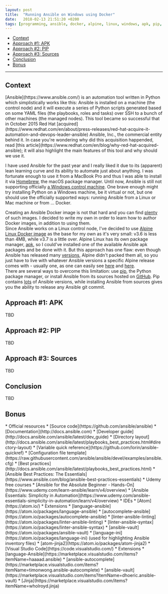 ```yaml
---
layout: post
title:  "Running Ansible on Windows using Docker"
date:   2018-02-13 21:51:20 +0200
tags: [programming, ansible, docker, alpine, linux, windows, apk, pip, github]
---
```

- [Context](#context)  
- [Approach #1: APK](#apk)  
- [Approach #2: PIP](#pip)  
- [Approach #3: Sources](#sources) 
- [Conclusion](#conclusion) 
- [Bonus](#bonus) 

* * *  

<h2 id="context">Context</h2>
[Ansible](https://www.ansible.com/) is an automation tool written in Python which simplistically works like this: Ansible is installed on a machine (the control node) and it will execute a series of Python scripts generated based on some YAML files (the playbooks, roles and tasks) over SSH to a bunch of other machines (the managed nodes).  
This tool became so successful that in October 2015 Red Hat [acquired](https://www.redhat.com/en/about/press-releases/red-hat-acquire-it-automation-and-devops-leader-ansible) Ansible, Inc., the commercial entity behind it. In case you're wondering why did this acquisition happended, read [this article](https://www.redhat.com/en/blog/why-red-hat-acquired-ansible); it will also highlight the main features of this tool and why should we use it.  

I have used Ansible for the past year and I really liked it due to its (apparent) lean learning curve and its ability to automate just about anything. I was fortunate enough to use it from a MacBook Pro and thus I was able to install it via [Homebrew](http://brewformulas.org/Ansible), the macOS package manager. Until now, Ansible is still not supporting officially [a Windows control machine](http://docs.ansible.com/ansible/latest/intro_installation.html#control-machine-requirements).
One brave enough might try installing Python on a Windows machine, be it virtual or not, but one should use the officially supported ways: running Ansible from a Linux or Mac machine or from ... Docker.  

Creating an Ansible Docker image is not that hard and you can find [plenty](https://hub.docker.com/search/?q=ansible) of such images.
I decided to write my own in order to learn how to author Docker images, in addition to using them.  
Since Ansible works on a Linux control node, I've decided to use [Alpine Linux Docker image](https://hub.docker.com/_/alpine/) as the base for my own as it's very small: v3.6 is less than 4MB, while v3.7 is a little over. Alpine Linux has its own package manager, [apk](https://wiki.alpinelinux.org/wiki/Alpine_Linux_package_management), so I could've installed one of the available Ansible apk packages and be done with it. But this approach has one flaw: even though Ansible has released many [versions](http://releases.ansible.com/ansible/), Alpine didn't packed them all, so you just have to live with whatever Ansible versions a specific Alpine release comes with - usually one, as one can easily see [here](https://pkgs.alpinelinux.org/packages?name=ansible&branch=v3.6) and [here](https://pkgs.alpinelinux.org/packages?name=ansible&branch=v3.7).   
There are several ways to overcome this limitation: use [pip](https://pip.pypa.io/en/stable/), the Python package manager, or install Ansible from its sources hosted on [GitHub](https://github.com/ansible/ansible).
Pip contains [lots](https://pypi.python.org/pypi/ansible) of Ansible versions, while installing Ansible from sources gives you the ability to release any Ansible git commit.

<h2 id="apk">Approach #1: APK</h2>
TBD  

<h2 id="pip">Approach #2: PIP</h2>
TBD  

<h2 id="sources">Approach #3: Sources</h2>
TBD   

<h2 id="conclusion">Conclusion</h2>
TBD 

<h2 id="bonus">Bonus</h2>
* Official resources
  * [Source code](https://github.com/ansible/ansible)
  * [Documentation](http://docs.ansible.com)
  * [Developer guide](http://docs.ansible.com/ansible/latest/dev_guide)
  * [Directory layout](http://docs.ansible.com/ansible/latest/playbooks_best_practices.html#directory-layout)
  * [Variable quick reference](https://github.com/lorin/ansible-quickref)
  * [Configuration file template](https://raw.githubusercontent.com/ansible/ansible/devel/examples/ansible.cfg)
  * [Best practices](http://docs.ansible.com/ansible/latest/playbooks_best_practices.html)
  * [Ansible Best Practices: The Essentials](https://www.ansible.com/blog/ansible-best-practices-essentials)
* Udemy free courses  
  * [Ansible for the Absolute Beginner - Hands-On](https://www.udemy.com/learn-ansible/learn/v4/overview)  
  * [Ansible Essentials: Simplicity in Automation](https://www.udemy.com/ansible-essentials-simplicity-in-automation/learn/v4/overview) 
* IDEs
  * [Atom](https://atom.io/)
    * Extensions
      * [language-ansible](https://atom.io/packages/language-ansible)
      * [autocomplete-ansible](https://atom.io/packages/autocomplete-ansible)
      * [linter-ansible-linting](https://atom.io/packages/linter-ansible-linting)
      * [linter-ansible-syntax](https://atom.io/packages/linter-ansible-syntax)
      * [ansible-vault](https://atom.io/packages/ansible-vault)
      * [language-ini](https://atom.io/packages/language-ini) (used for highlighting Ansible inventory files)
      * [atom-jinja2](https://atom.io/packages/atom-jinja2)
  * [Visual Studio Code](https://code.visualstudio.com/)
    * Extensions
      * [language-Ansible](https://marketplace.visualstudio.com/items?itemName=haaaad.ansible)
      * [ansible-autocomplete](https://marketplace.visualstudio.com/items?itemName=timonwong.ansible-autocomplete)
      * [ansible-vault](https://marketplace.visualstudio.com/items?itemName=dhoeric.ansible-vault)
      * [Jinja](https://marketplace.visualstudio.com/items?itemName=wholroyd.jinja)